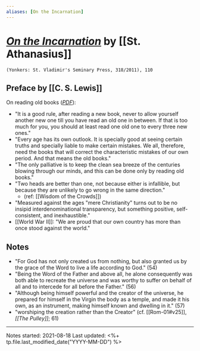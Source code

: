 ```yaml
---
aliases: [On the Incarnation]
---
```


# [*On the Incarnation*](https://www.amazon.com/Incarnation-Saint-Athanasius-Popular-Patristics/dp/0881414271) by [[St. Athanasius]]

`(Yonkers: St. Vladimir's Seminary Press, 318/2011), 110`



## Preface by [[C. S. Lewis]]
On reading old books (*[PDF](https://www.bhmc.org.uk/uploads/9/1/7/7/91773502/lewis-incarnation-intro.pdf)*):
- "It is a good rule, after reading a new book, never to allow yourself another new one till you have read an old one in between. If that is too much for you, you should at least read one old one to every three new ones."
- "Every age has its own outlook. It is specially good at seeing certain truths and specially liable to make certain mistakes. We all, therefore, need the books that will correct the characteristic mistakes of our own period. And that means the old books."
- "The only palliative is to keep the clean sea breeze of the centuries blowing through our minds, and this can be done only by reading old books."
- "Two heads are better than one, not because either is infallible, but because they are unlikely to go wrong in the same direction."
	- (ref: [[Wisdom of the Crowds]])
- "Measured against the ages "mere Christianity" turns out to be no insipid interdenominational transparency, but something positive, self-consistent, and inexhaustible."
- [[World War II]]: "We are proud that our own country has more than once stood against the world."


## Notes
- "For God has not only created us from nothing, but also granted us by the grace of the Word to live a life according to God." (54)
- "Being the Word of the Father and above all, he alone consequently was both able to recreate the universe and was worthy to suffer on behalf of all and to intercede for all before the Father." (56)
- "Although being himself powerful and the creator of the universe, he prepared for himself in the Virgin the body as a temple, and made it his own, as an instrument, making himself known and dwelling in it." (57)
- "worshiping the creation rather than the Creator" (cf. [[Rom-01#v25]], *[[The Pulley]]*; 61)


---
Notes started: 2021-08-18
Last updated: <%+ tp.file.last_modified_date("YYYY-MM-DD") %>

